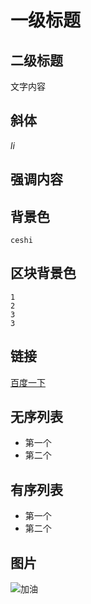 # 一级标题
## 二级标题

文字内容

## 斜体
*li*

## 强调内容




## 背景色
``ceshi ``



## 区块背景色
```
1
2
3
3
```



## 链接
[百度一下](http://www.baidu.com)



## 无序列表
* 第一个
* 第二个
## 有序列表
- 第一个
- 第二个

## 图片
![加油](fight.jpg)
